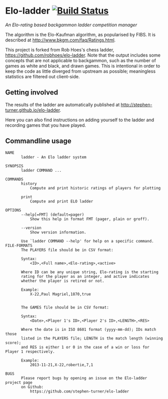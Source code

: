 # Elo-ladder [![Build Status](https://travis-ci.org/stephen-turner/elo-ladder.png)](https://travis-ci.org/stephen-turner/elo-ladder)

_An Elo-rating based backgammon ladder competition manager_

The algorithm is the Elo-Kaufman algorithm, as popularised by FIBS.
It is described at http://www.bkgm.com/faq/Ratings.html.

This project is forked from Rob Hoes's chess ladder, https://github.com/robhoes/elo-ladder.
Note that the output includes some concepts that are not applicable to
backgammon, such as the number of games as white and black, and drawn games.
This is intentional in order to keep the code as little diverged from upstream
as possible; meaningless statistics are filtered out client-side.

## Getting involved
The results of the ladder are automatically published at
http://stephen-turner.github.io/elo-ladder.

Here you can also find instructions on adding yourself to the ladder and
recording games that you have played.

## Commandline usage

```
NAME
       ladder - An Elo ladder system

SYNOPSIS
       ladder COMMAND ...

COMMANDS
       history
           Compute and print historic ratings of players for plotting

       print
           Compute and print ELO ladder

OPTIONS
       --help[=FMT] (default=pager)
           Show this help in format FMT (pager, plain or groff).

       --version
           Show version information.

       Use `ladder COMMAND --help' for help on a specific command.
FILE-FORMATS
       The PLAYERS file should be in CSV format:

       Syntax:
           <ID>,<Full name>,<Elo-rating>,<active>

       Where ID can be any unique string, Elo-rating is the starting
       rating for the player as an integer, and active indicates
       whether the player is retired or not.

       Example:
           X-22,Paul Magriel,1870,true

       
       The GAMES file should be in CSV format:

       Syntax:
           <Date>,<Player 1's ID>,<Player 2's ID>,<LENGTH>,<RES>

       Where the date is in ISO 8601 format (yyyy-mm-dd); IDs match those
       listed in the PLAYERS file; LENGTH is the match length (winning score);
       and RES is either 1 or 0 in the case of a win or loss for Player 1 respectively.

       Example:
           2013-11-21,X-22,robertie,7,1

BUGS
       Please report bugs by opening an issue on the Elo-ladder project page
       on Github:
           https://github.com/stephen-turner/elo-ladder

```
